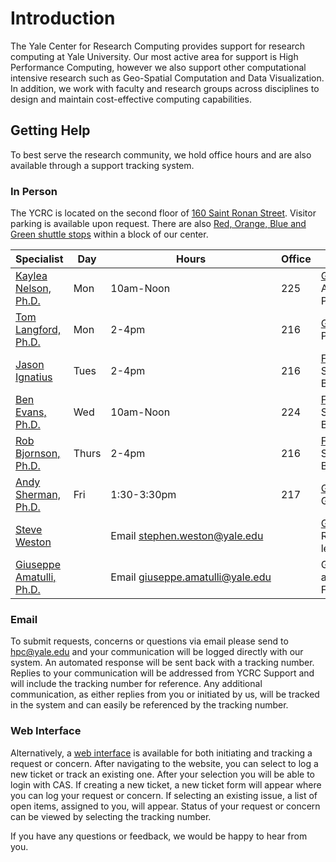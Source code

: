 # Introduction

The Yale Center for Research Computing provides support for research computing at Yale University. Our most active area for support is High Performance Computing, however we also support other computational intensive research such as Geo-Spatial Computation and Data Visualization.  In addition, we work with faculty and research groups across disciplines to design and maintain cost-effective computing capabilities.

## Getting Help

To best serve the research community, we hold office hours and are also available through a support tracking system.

### In Person

The YCRC is located on the second floor of [160 Saint Ronan Street](/node/4611). Visitor parking is available upon request. There are also [Red, Orange, Blue and Green shuttle stops](http://yale.transloc.com) within a block of our center.

|Specialist|Day|Hours|Office|Areas of Focus|
|--- |--- |--- |--- |--- |
|[Kaylea Nelson, Ph.D.](/about/staff/kaylea-nelson)|Mon|10am-Noon|225|[Grace](/node/3800)/[Omega](/node/3797)/[Milgram](/node/4451), Astronomy, G&G, MPI, Python|
|[Tom Langford, Ph.D.](/about/postdocs-and-fellows-staff/thomas-langford)|Mon|2-4pm|216|[Grace](/node/3800)/[Omega](/node/3797)/[Milgram](/node/4451), Physics, Python|
|[Jason Ignatius](mailto:jason.ignatius@yale.edu)|Tues|2-4pm|216|[Farnam](/node/9721)/[Ruddle](/node/4298), Life Sciences, Bioinformatics, PacBio|
|[Ben Evans, Ph.D.](/about/staff/benjamin-evans)|Wed|10am-Noon|224|[Farnam](/node/9721)/[Ruddle](/node/4298), Life Sciences, Bioinformatics, Python|
|[Rob Bjornson, Ph.D.](/about/leadership-team/robert-bjornson)|Thurs|2-4pm|216|[Farnam](/node/9721)/[Ruddle](/node/4298), Life Sciences, Bioinformatics, Python|
|[Andy Sherman, Ph.D.](/about/leadership-team/andrew-sherman)|Fri|1:30-3:30pm|217|[Grace](/node/3800)/[Omega](/node/3797), MPI, GPUs, Matlab|
|[Steve Weston](mailto:stephen.weston@yale.edu )||Email stephen.weston@yale.edu||[Grace](/node/3800)/[Omega](/node/3797)/[Milgram](/node/4451), R, Python, Deep learning|
|[Giuseppe Amatulli, Ph.D.](mailto:giuseppe.amatulli@yale.edu)||Email giuseppe.amatulli@yale.edu||Geo-Computation, GIS and Remote Sensing, Forestry|


### Email

To submit requests, concerns or questions via email please send to hpc@yale.edu and your communication will be logged directly with our system. An automated response will be sent back with a tracking number. Replies to your communication will be addressed from YCRC Support and will include the tracking number for reference. Any additional communication, as either replies from you or initiated by us, will be tracked in the system and can easily be referenced by the tracking number.

### Web Interface

Alternatively, a [web interface](https://hpc.research.yale.edu/support) is available for both initiating and tracking a request or concern. After navigating to the website, you can select to log a new ticket or track an existing one. After your selection you will be able to login with CAS. If creating a new ticket, a new ticket form will appear where you can log your request or concern. If selecting an existing issue, a list of open items, assigned to you, will appear. Status of your request or concern can be viewed by selecting the tracking number.

If you have any questions or feedback, we would be happy to hear from you.
